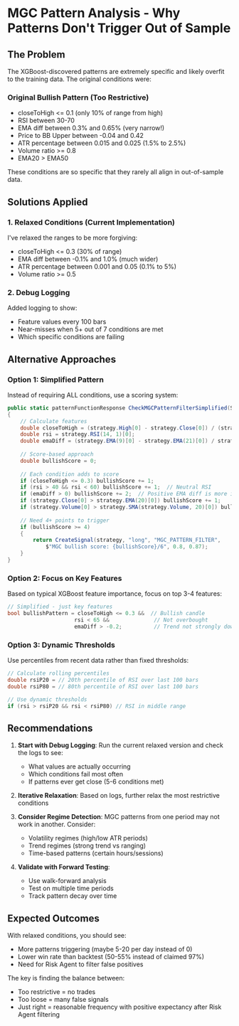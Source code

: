 # MGC Pattern Analysis - Why Patterns Don't Trigger Out of Sample

## The Problem

The XGBoost-discovered patterns are extremely specific and likely overfit to the training data. The original conditions were:

### Original Bullish Pattern (Too Restrictive)
- closeToHigh <= 0.1 (only 10% of range from high)
- RSI between 30-70
- EMA diff between 0.3% and 0.65% (very narrow!)
- Price to BB Upper between -0.04 and 0.42
- ATR percentage between 0.015 and 0.025 (1.5% to 2.5%)
- Volume ratio >= 0.8
- EMA20 > EMA50

These conditions are so specific that they rarely all align in out-of-sample data.

## Solutions Applied

### 1. Relaxed Conditions (Current Implementation)
I've relaxed the ranges to be more forgiving:
- closeToHigh <= 0.3 (30% of range)
- EMA diff between -0.1% and 1.0% (much wider)
- ATR percentage between 0.001 and 0.05 (0.1% to 5%)
- Volume ratio >= 0.5

### 2. Debug Logging
Added logging to show:
- Feature values every 100 bars
- Near-misses when 5+ out of 7 conditions are met
- Which specific conditions are failing

## Alternative Approaches

### Option 1: Simplified Pattern
Instead of requiring ALL conditions, use a scoring system:

```csharp
public static patternFunctionResponse CheckMGCPatternFilterSimplified(Strategy strategy)
{
    // Calculate features
    double closeToHigh = (strategy.High[0] - strategy.Close[0]) / (strategy.High[0] - strategy.Low[0] + 0.0001);
    double rsi = strategy.RSI(14, 1)[0];
    double emaDiff = (strategy.EMA(9)[0] - strategy.EMA(21)[0]) / strategy.Close[0] * 100;
    
    // Score-based approach
    double bullishScore = 0;
    
    // Each condition adds to score
    if (closeToHigh <= 0.3) bullishScore += 1;
    if (rsi > 40 && rsi < 60) bullishScore += 1;  // Neutral RSI
    if (emaDiff > 0) bullishScore += 2;  // Positive EMA diff is more important
    if (strategy.Close[0] > strategy.EMA(20)[0]) bullishScore += 1;
    if (strategy.Volume[0] > strategy.SMA(strategy.Volume, 20)[0]) bullishScore += 1;
    
    // Need 4+ points to trigger
    if (bullishScore >= 4)
    {
        return CreateSignal(strategy, "long", "MGC_PATTERN_FILTER", 
            $"MGC bullish score: {bullishScore}/6", 0.8, 0.87);
    }
}
```

### Option 2: Focus on Key Features
Based on typical XGBoost feature importance, focus on top 3-4 features:

```csharp
// Simplified - just key features
bool bullishPattern = closeToHigh <= 0.3 &&  // Bullish candle
                     rsi < 65 &&              // Not overbought
                     emaDiff > -0.2;          // Trend not strongly down
```

### Option 3: Dynamic Thresholds
Use percentiles from recent data rather than fixed thresholds:

```csharp
// Calculate rolling percentiles
double rsiP20 = // 20th percentile of RSI over last 100 bars
double rsiP80 = // 80th percentile of RSI over last 100 bars

// Use dynamic thresholds
if (rsi > rsiP20 && rsi < rsiP80) // RSI in middle range
```

## Recommendations

1. **Start with Debug Logging**: Run the current relaxed version and check the logs to see:
   - What values are actually occurring
   - Which conditions fail most often
   - If patterns ever get close (5-6 conditions met)

2. **Iterative Relaxation**: Based on logs, further relax the most restrictive conditions

3. **Consider Regime Detection**: MGC patterns from one period may not work in another. Consider:
   - Volatility regimes (high/low ATR periods)
   - Trend regimes (strong trend vs ranging)
   - Time-based patterns (certain hours/sessions)

4. **Validate with Forward Testing**: 
   - Use walk-forward analysis
   - Test on multiple time periods
   - Track pattern decay over time

## Expected Outcomes

With relaxed conditions, you should see:
- More patterns triggering (maybe 5-20 per day instead of 0)
- Lower win rate than backtest (50-55% instead of claimed 97%)
- Need for Risk Agent to filter false positives

The key is finding the balance between:
- Too restrictive = no trades
- Too loose = many false signals
- Just right = reasonable frequency with positive expectancy after Risk Agent filtering